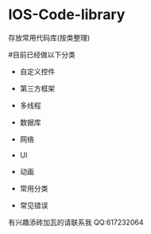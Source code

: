IOS-Code-library
================

存放常用代码库(按类整理)

#目前已经做以下分类

* 自定义控件

* 第三方框架

* 多线程

* 数据库

* 网络

* UI

* 动画

* 常用分类
 
* 常见错误

有兴趣添砖加瓦的请联系我 QQ:617232064 

